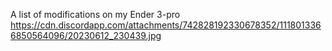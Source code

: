 A list of modifications on my Ender 3-pro
https://cdn.discordapp.com/attachments/742828192330678352/1118013366850564096/20230612_230439.jpg
